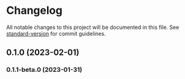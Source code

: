 # Changelog

All notable changes to this project will be documented in this file. See [standard-version](https://github.com/conventional-changelog/standard-version) for commit guidelines.

## 0.1.0 (2023-02-01)

### 0.1.1-beta.0 (2023-01-31)
